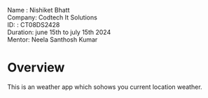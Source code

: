 Name : Nishiket Bhatt </br>
Company: Codtech It Solutions </br>
ID: : CT08DS2428 </br>
Duration: june 15th to july 15th 2024 </br>
Mentor: Neela Santhosh Kumar
##
<h1>Overview</h1>
This is an weather app which sohows you current location weather.
